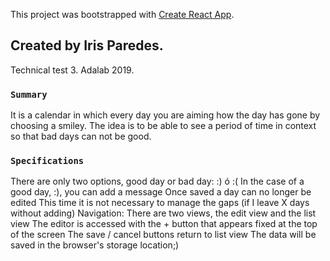 This project was bootstrapped with [Create React App](https://github.com/facebook/create-react-app).

## Created by Iris Paredes.
Technical test 3. Adalab 2019.

### `Summary`
It is a calendar in which every day you are aiming how the day has gone by choosing a smiley. The idea is to be able to see a period of time in context so that bad days can not be good.

### `Specifications`
There are only two options, good day or bad day: :) ó :(
In the case of a good day, :), you can add a message
Once saved a day can no longer be edited
This time it is not necessary to manage the gaps (if I leave X days without adding)
Navigation:
There are two views, the edit view and the list view
The editor is accessed with the + button that appears fixed at the top of the screen
The save / cancel buttons return to list view
The data will be saved in the browser's storage location;)




